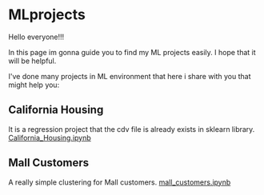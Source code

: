 # MLprojects
Hello everyone!!! 

In this page im gonna guide you to find my ML projects easily.
I hope that it will be helpful. 

I've done many projects in ML environment that here i share with you that might help you:

<h2>California Housing</h2>
It is a regression project that the cdv file is already exists in sklearn library.
<a href=Regression_California_Housing.ipynb>California_Housing.ipynb</a>

 
<h2>Mall Customers</h2>
A really simple clustering for Mall customers.
<a href=Clustering_mall_customers.ipynb>mall_customers.ipynb</a>
